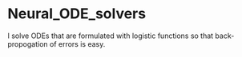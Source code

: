 # Neural_ODE_solvers
I solve ODEs that are formulated with logistic functions so that back-propogation of errors is easy.
